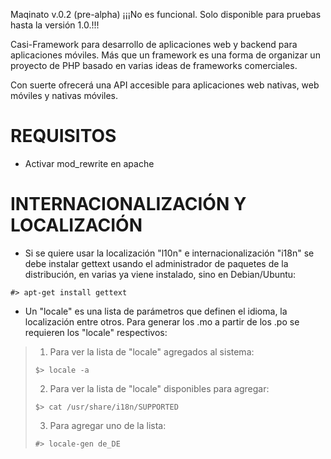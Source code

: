 Maqinato v.0.2 (pre-alpha)
¡¡¡No es funcional. Solo disponible para pruebas hasta la versión 1.0.!!!

Casi-Framework para desarrollo de aplicaciones web y backend para aplicaciones móviles. 
Más que un framework es una forma de organizar un proyecto de PHP basado en varias
ideas de frameworks comerciales.

Con suerte ofrecerá una API accesible para aplicaciones web nativas, web móviles y nativas móviles.


REQUISITOS
==========
- Activar mod_rewrite en apache


INTERNACIONALIZACIÓN Y LOCALIZACIÓN
==========
- Si se quiere usar la localización "l10n" e internacionalización "i18n" se debe
instalar gettext usando el administrador de paquetes de la distribución, en varias
ya viene instalado, sino en Debian/Ubuntu:
```
#> apt-get install gettext
```
- Un "locale" es una lista de parámetros que definen el idioma, la localización
entre otros. Para generar los .mo a partir de los .po se requieren los "locale" 
respectivos:
> 1. Para ver la lista de "locale" agregados al sistema:
> ```
> $> locale -a
> ```
> 2. Para ver la lista de "locale" disponibles para agregar:
> ```
> $> cat /usr/share/i18n/SUPPORTED
> ```
> 3. Para agregar uno de la lista:
> ```
> #> locale-gen de_DE
> ```
